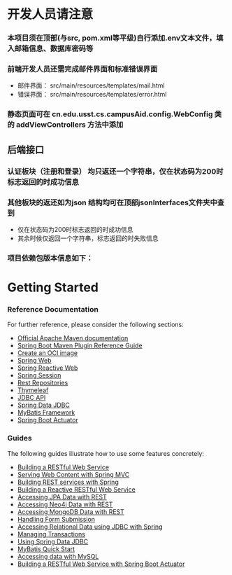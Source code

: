 # 开发人员请注意

### 本项目须在顶部(与src, pom.xml等平级)自行添加.env文本文件，填入邮箱信息、数据库密码等
### 前端开发人员还需完成邮件界面和标准错误界面
* 邮件界面： src/main/resources/templates/mail.html
* 错误界面： src/main/resources/templates/error.html
### 静态页面可在 cn.edu.usst.cs.campusAid.config.WebConfig 类的 addViewControllers 方法中添加

## 后端接口
### 认证板块（注册和登录） 均只返还一个字符串，仅在状态码为200时标志返回的时成功信息
### 其他板块的返还如为json 结构均可在顶部jsonInterfaces文件夹中查到
* 仅在状态码为200时标志返回的时成功信息
* 其余时候仅返回一个字符串，标志返回的时失败信息

### 项目依赖包版本信息如下：


# Getting Started

### Reference Documentation
For further reference, please consider the following sections:

* [Official Apache Maven documentation](https://maven.apache.org/guides/index.html)
* [Spring Boot Maven Plugin Reference Guide](https://docs.spring.io/spring-boot/docs/2.6.13/maven-plugin/reference/html/)
* [Create an OCI image](https://docs.spring.io/spring-boot/docs/2.6.13/maven-plugin/reference/html/#build-image)
* [Spring Web](https://docs.spring.io/spring-boot/docs/2.6.13/reference/htmlsingle/#web)
* [Spring Reactive Web](https://docs.spring.io/spring-boot/docs/2.6.13/reference/htmlsingle/#web.reactive)
* [Spring Session](https://docs.spring.io/spring-session/reference/)
* [Rest Repositories](https://docs.spring.io/spring-boot/docs/2.6.13/reference/htmlsingle/#howto.data-access.exposing-spring-data-repositories-as-rest)
* [Thymeleaf](https://docs.spring.io/spring-boot/docs/2.6.13/reference/htmlsingle/#web.servlet.spring-mvc.template-engines)
* [JDBC API](https://docs.spring.io/spring-boot/docs/2.6.13/reference/htmlsingle/#data.sql)
* [Spring Data JDBC](https://docs.spring.io/spring-boot/docs/2.6.13/reference/htmlsingle/#data.sql.jdbc)
* [MyBatis Framework](https://mybatis.org/spring-boot-starter/mybatis-spring-boot-autoconfigure/)
* [Spring Boot Actuator](https://docs.spring.io/spring-boot/docs/2.6.13/reference/htmlsingle/#actuator)

### Guides
The following guides illustrate how to use some features concretely:

* [Building a RESTful Web Service](https://spring.io/guides/gs/rest-service/)
* [Serving Web Content with Spring MVC](https://spring.io/guides/gs/serving-web-content/)
* [Building REST services with Spring](https://spring.io/guides/tutorials/rest/)
* [Building a Reactive RESTful Web Service](https://spring.io/guides/gs/reactive-rest-service/)
* [Accessing JPA Data with REST](https://spring.io/guides/gs/accessing-data-rest/)
* [Accessing Neo4j Data with REST](https://spring.io/guides/gs/accessing-neo4j-data-rest/)
* [Accessing MongoDB Data with REST](https://spring.io/guides/gs/accessing-mongodb-data-rest/)
* [Handling Form Submission](https://spring.io/guides/gs/handling-form-submission/)
* [Accessing Relational Data using JDBC with Spring](https://spring.io/guides/gs/relational-data-access/)
* [Managing Transactions](https://spring.io/guides/gs/managing-transactions/)
* [Using Spring Data JDBC](https://github.com/spring-projects/spring-data-examples/tree/master/jdbc/basics)
* [MyBatis Quick Start](https://github.com/mybatis/spring-boot-starter/wiki/Quick-Start)
* [Accessing data with MySQL](https://spring.io/guides/gs/accessing-data-mysql/)
* [Building a RESTful Web Service with Spring Boot Actuator](https://spring.io/guides/gs/actuator-service/)

